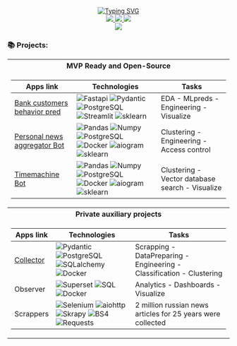 <p align="center">
<a href="https://github.com/data-silence">
    <img src="https://readme-typing-svg.demolab.com?font=Georgia&size=18&duration=2000&pause=100&multiline=true&width=500&height=80&lines=ML %7C NLP+%7C Research %7C Development;Bots+%7C+AI+%7C+News+Media+related" alt="Typing SVG" />
</a>
<br/>



<a href="https://github.com/data-silence/Study/blob/master/0%20-%20Diploma%20and%20sertificates/2023%20resume/CV%20(Max%20K%2C%20DS).pdf">
    <img src="https://img.shields.io/badge/PDF-CV-red?style=flat-square&logo=adobe">
</a>  
<a href="https://www.linkedin.com/in/data-silence/">
    <img src="https://img.shields.io/badge/-Linkedin-blue?style=flat-square&logo=linkedin">
</a>
<a href="mailto:enjoy@data-silence.xyz">
    <img src="https://img.shields.io/badge/-Email-red?style=flat-square&logo=gmail&logoColor=white">
</a>

<br/> 

<a href="https://github.com/data-silence">
<img src="https://github-stats-alpha.vercel.app/api?username=data-silence&cc=22272e&tc=37BCF6&ic=fff&bc=000">
</a>

[//]: # (<a href="https://github.com/data-silence">)

[//]: # (<img src="https://github-stats-alpha.vercel.app/api?username=data-silence&cc=000&tc=fff&ic=fff&bc=000">)

[//]: # (</a>)

</p>

### 📚 Projects:
<table>
<tr><th>MVP Ready and Open-Source</th></tr>
<tr><td>

| Apps link                                                                     | Technologies                                             | Tasks                                           |
|-------------------------------------------------------------------------------|---------------------------------------------------|-------------------------------------------------|
| [Bank customers behavior pred](https://github.com/data-silence/bank-clients-fastapi) | ![Fastapi](https://img.shields.io/badge/Fastapi-black?style=flat-square&logo=fastapi) ![Pydantic](https://img.shields.io/badge/Pydantic-black?style=flat-square&logo=Pydantic) ![PostgreSQL](https://img.shields.io/badge/PostgreSQL-black?style=flat-square&logo=PostgreSQL) ![Streamlit](https://img.shields.io/badge/Streamlit-black?style=flat-square&logo=Streamlit) ![sklearn](https://img.shields.io/badge/sklearn-black?style=flat-square&logo=sklearn) | EDA - MLpreds - Engineering - Visualize         |
| [Personal news aggregator Bot](https://github.com/data-silence/antiSMI-Bot)   | ![Pandas](https://img.shields.io/badge/Pandas-black?style=flat-square&logo=Pandas) ![Numpy](https://img.shields.io/badge/Numpy-black?style=flat-square&logo=Numpy) ![PostgreSQL](https://img.shields.io/badge/PostgreSQL-black?style=flat-square&logo=PostgreSQL) ![Docker](https://img.shields.io/badge/Docker-black?style=flat-square&logo=Docker) ![aiogram](https://img.shields.io/badge/aiogram-black?style=flat-square&logo=aiogram) ![sklearn](https://img.shields.io/badge/sklearn-black?style=flat-square&logo=sklearn)       | Сlustering - Engineering - Access control       |
| [Timemachine Bot](https://github.com/data-silence/timemachine)                | ![Pandas](https://img.shields.io/badge/Pandas-black?style=flat-square&logo=Pandas) ![Numpy](https://img.shields.io/badge/Numpy-black?style=flat-square&logo=Numpy) ![PostgreSQL](https://img.shields.io/badge/PostgreSQL-black?style=flat-square&logo=PostgreSQL) ![Docker](https://img.shields.io/badge/Docker-black?style=flat-square&logo=Docker) ![aiogram](https://img.shields.io/badge/aiogram-black?style=flat-square&logo=aiogram) ![sklearn](https://img.shields.io/badge/sklearn-black?style=flat-square&logo=sklearn) | Сlustering - Vector database search - Visualize |



</td></tr> 
<tr><th> Private auxiliary projects </th></tr>

<tr><td>

| Apps link                                                                        | Technologies                                                                   | Tasks                                                          |
|-------------------------------------------------------------------------------|-------------------------------------------------------------------------|-----------------------------------------------------------------------|
| [Collector](https://github.com/data-silence/antiSMI-Collector)                | ![Pydantic](https://img.shields.io/badge/Pydantic-black?style=flat-square&logo=Pydantic) ![PostgreSQL](https://img.shields.io/badge/PostgreSQL-black?style=flat-square&logo=PostgreSQL) ![SQLalchemy](https://img.shields.io/badge/SQLalchemy-black?style=flat-square&logo=sqlalchemy) ![Docker](https://img.shields.io/badge/Docker-black?style=flat-square&logo=Docker) | Scrapping - DataPreparing - Engineering - Сlassification - Сlustering |
| Observer                                                                      | ![Superset](https://img.shields.io/badge/ApacheSuperset-black?style=flat-square&logo=Apache) ![SQL](https://img.shields.io/badge/SQL-black?style=flat-square&logo=SQL) ![Docker](https://img.shields.io/badge/Docker-black?style=flat-square&logo=Docker) | Analytics - Dashboards - Visualize                                  |
| Scrappers                                                                     | ![Selenium](https://img.shields.io/badge/Selenium-black?style=flat-square&logo=Selenium) ![aiohttp](https://img.shields.io/badge/aiohttp-black?style=flat-square&logo=aiohttp) ![Skrapy](https://img.shields.io/badge/Skrapy-black?style=flat-square&logo=Skrapy) ![BS4](https://img.shields.io/badge/BS4-black?style=flat-square&logo=BS4) ![Requests](https://img.shields.io/badge/Requests-black?style=flat-square&logo=Requests) | 2 million russian news articles for 25 years were collected           |

</td></tr> 

</table>
